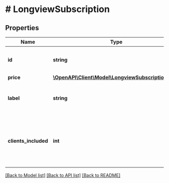 # # LongviewSubscription

## Properties

Name | Type | Description | Notes
------------ | ------------- | ------------- | -------------
**id** | **string** | The unique ID of this Subscription tier. | [optional] [readonly]
**price** | [**\OpenAPI\Client\Model\LongviewSubscriptionPrice**](LongviewSubscriptionPrice.md) |  | [optional]
**label** | **string** | A display name for this Subscription tier. | [optional] [readonly]
**clients_included** | **int** | The number of Longview Clients that may be created with this Subscription tier. | [optional] [readonly]

[[Back to Model list]](../../README.md#models) [[Back to API list]](../../README.md#endpoints) [[Back to README]](../../README.md)
